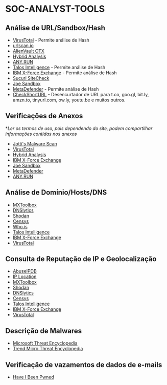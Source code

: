 # SOC-ANALYST-TOOLS


## Análise de URL/Sandbox/Hash

- [VirusTotal](https://www.virustotal.com/gui/home/Search) - Permite análise de Hash
- [urlscan.io](https://urlscan.io/)
- [AlienVault OTX](https://otx.alienvault.com/)
- [Hybrid Analysis](https://www.hybrid-analysis.com/)
- [ANY.RUN](https://app.any.run/submissions)
- [Talos Intelligence](https://talosintelligence.com/reputation_center/) - Permite análise de Hash
- [IBM X-Force Exchange](https://exchange.xforce.ibmcloud.com/) - Permite análise de Hash
- [Sucuri SiteCheck](https://sitecheck.sucuri.net)
- [Joe Sandbox](https://joesandbox.com/#windows)
- [MetaDefender](https://metadefender.opswat.com/) - Permite análise de Hash
- [CheckShortURL](https://checkshorturl.com) - Desencurtador de URL para t.co, goo.gl, bit.ly, amzn.to, tinyurl.com, ow.ly, youtu.be e muitos outros.

## Verificações de Anexos

**Ler os termos de uso, pois dependendo do site, podem compartilhar informações contidas nos anexos*

- [Jotti's Malware Scan](https://virusscan.jotti.org/en-US/scan-file)
- [VirusTotal](https://www.virustotal.com/gui/home/upload)
- [Hybrid Analysis](https://www.hybrid-analysis.com/)
- [IBM X-Force Exchange](https://exchange.xforce.ibmcloud.com/)
- [Joe Sandbox](https://joesandbox.com/#windows)
- [MetaDefender](https://metadefender.opswat.com/)
- [ANY.RUN](https://app.any.run/)

## Análise de Domínio/Hosts/DNS

- [MXToolbox](https://mxtoolbox.com/)
- [DNSlytics](https://dnslytics.com/)
- [Shodan](https://www.shodan.io/explore)
- [Censys](https://search.censys.io/)
- [Who.is](https://who.is/)
- [Talos Intelligence](https://talosintelligence.com/reputation_center/)
- [IBM X-Force Exchange](https://exchange.xforce.ibmcloud.com/)
- [VirusTotal](https://www.virustotal.com/gui/home/search)

## Consulta de Reputação de IP e Geolocalização

- [AbuseIPDB](https://www.abuseipdb.com/)
- [IP Location](https://iplocation.io/)
- [MXToolbox](https://mxtoolbox.com/)
- [Shodan](https://www.shodan.io/explore)
- [DNSlytics](https://search.dnslytics.com/)
- [Censys](https://search.censys.io/)
- [Talos Intelligence](https://talosintelligence.com/reputation_center/)
- [IBM X-Force Exchange](https://exchange.xforce.ibmcloud.com/)
- [VirusTotal](https://www.virustotal.com/gui/home/search)

## Descrição de Malwares

- [Microsoft Threat Encyclopedia](https://www.microsoft.com/en-us/wdsi/threats)
- [Trend Micro Threat Encyclopedia](https://www.trendmicro.com/vinfo/us/threat-encyclopedia/search)

## Verificação de vazamentos de dados de e-mails

- [Have I Been Pwned](https://haveibeenpwned.com/)
